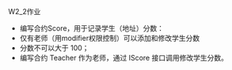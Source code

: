W2_2作业
* 编写合约Score，⽤于记录学⽣（地址）分数：
* 仅有⽼师（⽤modifier权限控制）可以添加和修改学⽣分数
* 分数不可以⼤于 100； 
* 编写合约 Teacher 作为⽼师，通过 IScore 接⼝调⽤修改学⽣分数。

